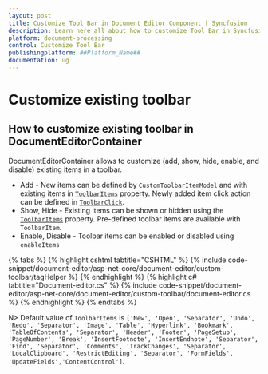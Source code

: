 ```yaml
---
layout: post
title: Customize Tool Bar in Document Editor Component | Syncfusion
description: Learn here all about how to customize Tool Bar in Syncfusion Document Editor component of Syncfusion Essential JS 2 and more.
platform: document-processing
control: Customize Tool Bar
publishingplatform: ##Platform_Name##
documentation: ug
---
```



# Customize existing toolbar

## How to customize existing toolbar in DocumentEditorContainer

DocumentEditorContainer allows to customize (add, show, hide, enable, and disable) existing items in a toolbar.

* Add - New items can be defined by `CustomToolbarItemModel` and with existing items in [`ToolbarItems`](https://help.syncfusion.com/cr/aspnetcore-js2/Syncfusion.EJ2.DocumentEditor.DocumentEditorContainer.html#Syncfusion_EJ2_DocumentEditor_DocumentEditorContainer_ToolbarItems) property. Newly added item click action can be defined in [`ToolbarClick`](https://help.syncfusion.com/cr/aspnetcore-js2/Syncfusion.EJ2.DocumentEditor.DocumentEditorContainer.html#Syncfusion_EJ2_DocumentEditor_DocumentEditorContainer_ToolbarClick).
* Show, Hide - Existing items can be shown or hidden using the [`ToolbarItems`](https://help.syncfusion.com/cr/aspnetcore-js2/Syncfusion.EJ2.DocumentEditor.DocumentEditorContainer.html#Syncfusion_EJ2_DocumentEditor_DocumentEditorContainer_ToolbarItems) property. Pre-defined toolbar items are available with `ToolbarItem`.
* Enable, Disable - Toolbar items can be enabled or disabled using `enableItems`


{% tabs %}
{% highlight cshtml tabtitle="CSHTML" %}
{% include code-snippet/document-editor/asp-net-core/document-editor/custom-toolbar/tagHelper %}
{% endhighlight %}
{% highlight c# tabtitle="Document-editor.cs" %}
{% include code-snippet/document-editor/asp-net-core/document-editor/custom-toolbar/document-editor.cs %}
{% endhighlight %}
{% endtabs %}



N> Default value of `ToolbarItems` is `['New', 'Open', 'Separator', 'Undo', 'Redo', 'Separator', 'Image', 'Table', 'Hyperlink', 'Bookmark', 'TableOfContents', 'Separator', 'Header', 'Footer', 'PageSetup', 'PageNumber', 'Break', 'InsertFootnote', 'InsertEndnote', 'Separator', 'Find', 'Separator', 'Comments', 'TrackChanges', 'Separator', 'LocalClipboard', 'RestrictEditing', 'Separator', 'FormFields', 'UpdateFields','ContentControl']`.